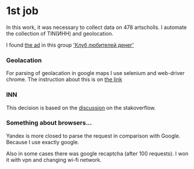 # 1st job

In this work, it was necessary to collect data on 478 artscholls.
I automate the collection of TIN(ИНН) and geolocation.

I found [the ad](https://vk.com/moneymipt?w=wall-57876679_8598) in this group ['Клуб любителей денег'](https://vk.com/moneymipt)

### Geolacation
For parsing of geolacation in google maps I use selenium and web-driver chrome.
The instruction about this is on [the link](https://www.geeksforgeeks.org/how-to-scrape-data-from-google-maps-using-python/)

### INN

This decision is based on the [discussion](https://stackoverflow.com/questions/22623798/google-search-with-python-requests-library) on the stakoverflow.

### Something about browsers...

Yandex is more closed to parse the request in comparison with Google.
Because I use exactly google.

Also in some cases there was google recaptcha (after 100 requests).
I won it with vpn and changing wi-fi network. 

